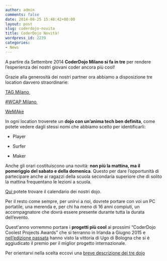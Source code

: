 ```yaml
---
author: admin
comments: false
date: 2014-08-25 15:48:42+00:00
layout: post
slug: coderdojo-novita
title: CoderDojo Novità!
wordpress_id: 2239
categories:
- News
---
```


A partire da Settembre 2014 **CoderDojo Milano si fa in tre** per rendere l’esperienza dei nostri giovani coder ancora più cool!

Grazie alla generosità dei nostri partner ora abbiamo a disposizione tre location davvero straordinarie:

[TAG Milano ](//milano.talentgarden.org/)

[#WCAP Milano ](https://www.workingcapital.telecomitalia.it/acceleratore-milano/)

[WeMAke](//wemake.cc/)

In ogni location troverete un **dojo con un’anima tech ben definita**, come potete vedere dagli stessi nomi che abbiamo scelto per identificarli:



	
  * Player

	
  * Surfer

	
  * Maker


Anche gli orari costituiscono una novità: **non più la mattina, ma il pomeriggio del sabato e della domenica**. Questo per dare l’opportunità di partecipare anche ai ragazzi della scuola secondaria superiore che di solito la mattina frequentano le lezioni a scuola.

[Qui ](//coderdojomilano.it/eventi/)potete trovare il calendario dei nostri dojo.

Per il resto come sempre, per unirvi a noi, dovrete portare con voi un PC portatile, una merenda e, per chi ha meno di 16 anni compiuti, un accompagnatore che dovrà essere presente durante tutta la durata dell’evento.

Quest'anno vorremmo portare i **progetti più cool** ai prossimi “CoderDojo Coolest Projects Awards” che si terranno in Irlanda a Giugno 2015 e [nell’edizione passata](//coderdojo.com/news/2014/06/09/young-coding-ninjas-have-cool-factor) hanno visto la vittoria di Ugo di Bologna che si è aggiudicato il premio per il miglior progetto internazionale.

Per orientarvi nella scelta eccovi una [breve descrizione dei tre dojo](//coderdojomilano.it/i-nostri-dojo/)
